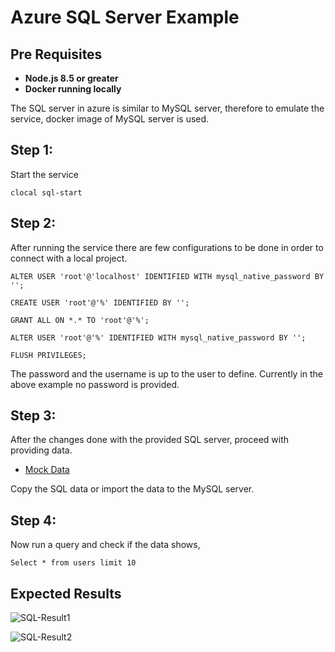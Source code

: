 # Azure SQL Server Example

## Pre Requisites 

* **Node.js 8.5 or greater**
* **Docker running locally**

The SQL server in azure is similar to MySQL server, therefore to emulate the service, docker image of MySQL server is used.

## Step 1:

Start the service

```clocal sql-start```

## Step 2: 

After running the service there are few configurations to be done in order to connect with a local project. 

```ALTER USER 'root'@'localhost' IDENTIFIED WITH mysql_native_password BY '';```

```CREATE USER 'root'@'%' IDENTIFIED BY '';```

```GRANT ALL ON *.* TO 'root'@'%';```

```ALTER USER 'root'@'%' IDENTIFIED WITH mysql_native_password BY '';```

```FLUSH PRIVILEGES;```

The password and the username is up to the user to define. Currently in the above example no password is provided. 

## Step 3: 

After the changes done with the provided SQL server, proceed with providing data. 

* [Mock Data](../example/azure-search/MOCK_DATA_SQL.txt)

Copy the SQL data or import the data to the MySQL server.

## Step 4:

Now run a query and check if the data shows,

```Select * from users limit 10```

## Expected Results

![SQL-Result1](./../src/assets/sql-result1.png)

![SQL-Result2](./../src/assets/sql-result2.png)


